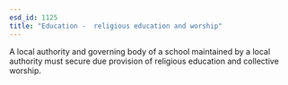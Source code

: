 ```yaml
---
esd_id: 1125
title: "Education -  religious education and worship"
---
```


A local authority and governing body of a school maintained by a local authority must secure due provision of religious education and collective worship.

